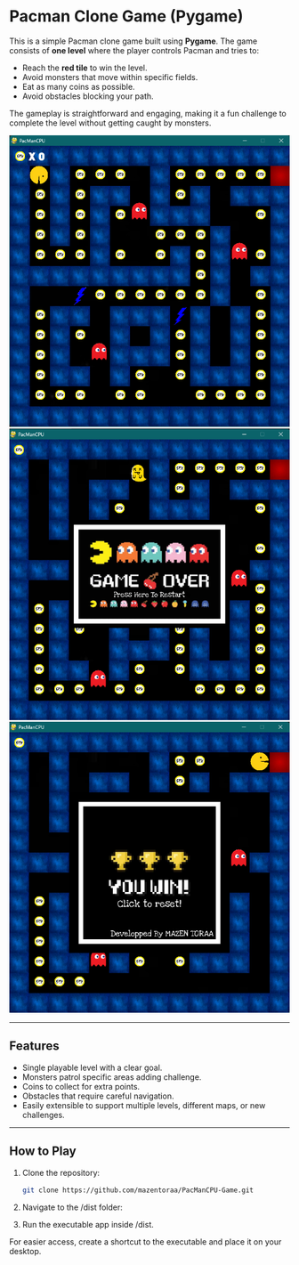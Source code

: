 # Pacman Clone Game (Pygame)

This is a simple Pacman clone game built using **Pygame**. The game consists of **one level** where the player controls Pacman and tries to:

- Reach the **red tile** to win the level.
- Avoid monsters that move within specific fields.
- Eat as many coins as possible.
- Avoid obstacles blocking your path.

The gameplay is straightforward and engaging, making it a fun challenge to complete the level without getting caught by monsters.

![Start Screen](screenshots/start.png)
![Start Screen](screenshots/lose.png)
![Start Screen](screenshots/win.png)

---

## Features

- Single playable level with a clear goal.
- Monsters patrol specific areas adding challenge.
- Coins to collect for extra points.
- Obstacles that require careful navigation.
- Easily extensible to support multiple levels, different maps, or new challenges.

---

## How to Play

1. Clone the repository:

   ```bash
   git clone https://github.com/mazentoraa/PacManCPU-Game.git
   ```
2. Navigate to the /dist folder:
3. Run the executable app inside /dist.

For easier access, create a shortcut to the executable and place it on your desktop.
